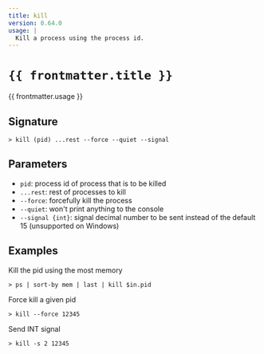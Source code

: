 ```yaml
---
title: kill
version: 0.64.0
usage: |
  Kill a process using the process id.
---
```


<script>
  import { usePageFrontmatter } from '@vuepress/client';
  export default { computed: { frontmatter() { return usePageFrontmatter().value; } } }
</script>

# <code>{{ frontmatter.title }}</code>

<div style='white-space: pre-wrap;'>{{ frontmatter.usage }}</div>

## Signature

```> kill (pid) ...rest --force --quiet --signal```

## Parameters

 -  `pid`: process id of process that is to be killed
 -  `...rest`: rest of processes to kill
 -  `--force`: forcefully kill the process
 -  `--quiet`: won't print anything to the console
 -  `--signal {int}`: signal decimal number to be sent instead of the default 15 (unsupported on Windows)

## Examples

Kill the pid using the most memory
```shell
> ps | sort-by mem | last | kill $in.pid
```

Force kill a given pid
```shell
> kill --force 12345
```

Send INT signal
```shell
> kill -s 2 12345
```
